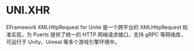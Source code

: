 # UNI.XHR
EFramework XMLHttpRequest for Unite 是一个跨平台的 XMLHttpRequest 标准实现，为 Puerts 提供了统一的 HTTP 网络请求接口，支持 gRPC 等网络库，可运行于 Unity、Unreal 等多个游戏引擎环境中。
